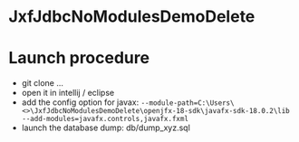 # JxfJdbcNoModulesDemoDelete

# Launch procedure

- git clone ...
- open it in intellij / eclipse
- add the config option for javax: `--module-path=C:\Users\<>\JxfJdbcNoModulesDemoDelete\openjfx-18-sdk\javafx-sdk-18.0.2\lib --add-modules=javafx.controls,javafx.fxml`
- launch the database dump: db/dump_xyz.sql
